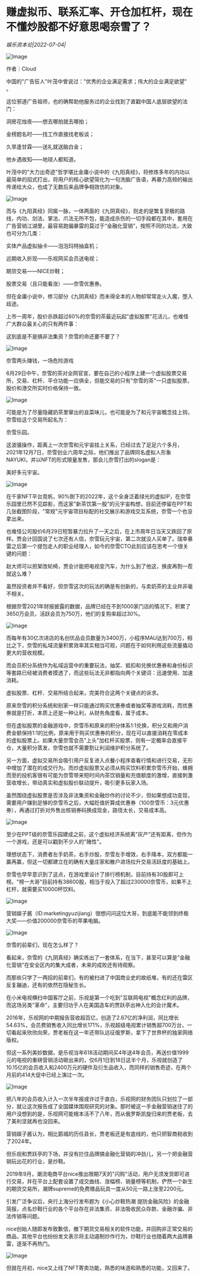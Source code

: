 # 赚虚拟币、联系汇率、开仓加杠杆，现在不懂炒股都不好意思喝奈雪了？

*娱乐资本论|2022-07-04|*

![Image](https://p6.toutiaoimg.com/img/tos-cn-i-qvj2lq49k0/bad74975e2f647e787612095419764df~tplv-tt-shrink:640:0.image)

作者｜Cloud

中国的"广告狂人"叶茂中曾说过："优秀的企业满足需求；伟大的企业满足欲望" 。

这位邪道广告祖师，也的确帮助他服务过的企业找到了直戳中国人底层欲望的法门：

洞房花烛夜——想去哪拍就去哪拍；

金榜题名时——找工作直接找老板谈；

久旱逢甘霖——送礼就送脑白金；

他乡遇故知——地球人都知道。

叶茂中的"大力出奇迹"哲学堪比金庸小说中的《九阳真经》，将修炼多年的内功以最简单的招式打出，将用户的核心欲望简化为一句洗脑广告语，再暴力高频的输出传递给大众，也成了无数后来品牌争相效仿的对象。

![Image](https://p26.toutiaoimg.com/img/tos-cn-i-qvj2lq49k0/fdca92b35a5e4683ad38cbf191b92b3e~tplv-tt-shrink:640:0.image)

而与《九阳真经》同属一脉，一体两面的《九阴真经》，则走的是繁复至极的路线，内功、剑法、掌法、爪法无所不包，能造成杀伤的一切手段都在其中，套用在广告营销江湖里，最容易跑偏暴雷的莫过于“金融化营销”，按照不同的功法，大致也可分为几类：

实体产品虚拟抽卡——泡泡玛特抽盒机；

远期收入折现——乐视网买会员送电视；

期货交易——NICE炒鞋；

股票交易（且只能看涨）——奈雪优惠券。

但在金庸小说中，修习部分《九阴真经》而未得全本的人物却常常走火入魔，堕入歧途。

上市一周年，股价杀跌超过60%的奈雪的茶最近玩起"虚拟股票"花活儿，也难怪广大群众最关心的只有两件事：

这到底是不是搞非法集资？奈雪的命还要不要了？

![Image](https://p26.toutiaoimg.com/img/tos-cn-i-qvj2lq49k0/919d401bc21844ecb6817d18c1f3da20~tplv-tt-shrink:640:0.image)

奈雪两头赚钱，一场危险游戏

6月29日中午，奈雪的茶对全网官宣，要在自己的小程序上建一个虚拟股票交易所，交易、杠杆、平仓功能一应俱全，但能交易的只有"奈雪的茶"一只虚拟股票，股价和港交所实时价格保持一致。

![Image](https://p26.toutiaoimg.com/img/tos-cn-i-qvj2lq49k0/bbf78a8a692449eaacace91b4017b3fd~tplv-tt-shrink:640:0.image)

可能是为了尽量隐藏奶茶里窜出的韭菜味儿，也可能是为了和元宇宙概念挂上钩，奈雪给这个交易所起名为：

奈雪乐园。

这波骚操作，距离上一次奈雪和元宇宙挂上关系，已经过去了足足六个多月，2021年12月7日，奈雪创业六周年之际，他们推出了品牌同名虚拟人形象NAYUKI，并以NFT的形式限量发售，那会儿奈雪打出的slogan是：

美好多元宇宙。

![Image](https://p26.toutiaoimg.com/img/tos-cn-i-qvj2lq49k0/55c73ba4f1b84322a0435f82953882e3~tplv-tt-shrink:640:0.image)

在千家NFT平台竞帆，90%倒下的2022年，这个全身泛着绿光的虚拟IP，在奈雪乐园里已然不见踪影，而这家"新茶饮第一股"的元宇宙构想，目前还停留在PPT和几张截图阶段，"常规"元宇宙项目标配的社交展示和游戏交互系统，奈雪一个也没拿出来。

也难怪公司股价6月29日短暂暴力拉升了一天之后，在上市周年日当天又跌回了原样。贾会计回国说了七次还有人信，奈雪玩元宇宙，第二次就没人买单了。瑞幸暴雷之后第一个提包走人的职业经理人，如今的奈雪CTO此刻应该在思考一个很关键的问题：

赵大师可以担架改轮椅，贾会计能把电视变汽车，为什么到了他这，换皮再割一茬就这么难？

虽然投资者并不看好，但奈雪这次的玩法的确是有创新的，与卖奶茶的主业并非毫不相关。

根据奈雪2021年财报披露的数据，品牌已经在不到1000家门店的情况下，积累了3650万会员，活跃会员为750万，他们的复购率超过30%。

![Image](https://p26.toutiaoimg.com/img/tos-cn-i-qvj2lq49k0/3b9fd42e8b31468eb9e39373725145af~tplv-tt-shrink:640:0.image)

而每年有30亿次进店的名创优品会员数量为3400万，小程序MAU达到700万，相比之下，奈雪的私域流量积累效率其实相当可观，问题在于如何利用这些流量撬动更大的营收规模。

而会员积分系统作为私域运营中的重要玩法，抽奖、抵扣和兑换优惠券和身份标识等套路已经被消费者摸透了，而这些玩法无非都指向两个关键词：迅速使用、加速消耗。

虚拟股票、杠杆、交易所结合起来，完美符合这两个关键点的诉求。

原来奈雪的积分系统和别家一样只能通过购买优惠券或者抽奖等游戏消耗，而优惠券就是打折，本质上还是一种让利，从财务角度看，属于成本。

但在虚拟股票的金融游戏中，奈雪币和原来的积分体系1:1兑换，积分又和用户消费金额保持1:1的比例，原来用于购买优惠券的积分，现在可以直接消耗在零成本的虚拟股票上。如果大量奈雪会员"上头"加杠杆买股票，则有一定概率会直接平仓，大量积分蒸发，奈雪也就不需要割让利润维护积分系统了。

另一方面，虚拟交易所会吸引用户反复进入点餐小程序查看行情和进行交易，无形中增加了潜在的成交行为。而炒虚拟股票又必须从购买饮料积累奈雪币开始，蜂拥而至的投机客很有可能为奈雪带来短时间内茶饮销量和充值额度的激增，直接刺激营收增长，带动真实和虚拟股价联动提升，吸引更多玩家入场。

虽然围绕虚拟股票是否涉及非法集资和金融炒作的讨论不少，但如果想成功变现，需要用户赚到足够的奈雪币之后，大幅贬值折算成优惠券（100奈雪币：3元优惠券），再通过打折对外售出核销券码换成现金，路径太长，交易成本高。

![Image](https://p26.toutiaoimg.com/img/tos-cn-i-qvj2lq49k0/c758dd1963d24a838aface8a0483591b~tplv-tt-shrink:640:0.image)

至少在PPT级的奈雪乐园建成之前，这个虚拟经济系统离"灰产"还有距离，但作为一个游戏，还是可以戳到不少人的"赌性"。

理想状态下，消费者左手奶茶，右手炒股，奈雪左手增效，右手降本，双方都能一赢再赢，但这一切都建立在的确有大量庄家和散户进场拉升交易活跃度的基础上。

奈雪也早早意识到了这点，在游戏里设计了排行榜机制，目前持有30股即可上榜。"榜一大哥"目前持有38600股，相当于投入了超过230000奈雪币，如果不上杠杆，就需要买10000杯饮料。

![Image](https://p26.toutiaoimg.com/img/tos-cn-i-qvj2lq49k0/cb8d48a7ef55480dab4a087c846df8c9~tplv-tt-shrink:640:0.image)

营销娱子酱（ID:marketingyuzijiang）很想问问这位大哥，到底能不能领到终极大奖——价值200000奈雪币的苹果电脑。

![Image](https://p9.toutiaoimg.com/img/tos-cn-i-qvj2lq49k0/ee953bf3d92444ca9ae462c4b0759e2c~tplv-tt-shrink:640:0.image)

奈雪的前辈们，现在怎么样了？

看起来，奈雪的《九阴真经》确实练出了一套体系，在当下，甚至可以算是"金融化营销"在安全区内的集大成者，未来的成败还有待观察。

而那些只学了一两招的前辈们，有的被扫进了中国商业史的故纸堆，有的还在雷区反复蹦迪，还有的依然在隐秘生长。

在小米电视横扫中国客厅之前，乐视是第一个吃到"互联网电视"概念红利的品牌，而这场另类"革命"，主要归功于人在美国造车的贾跃亭出神入化的会计魔术。

2016年，乐视网的中期报告营收超百亿，创造了2.67亿的净利润，同比增长54.63%，会员费销售收入同比增长171%，乐视超级电视累计销售超700万台，一切看起来欣欣向荣，贾老板在这一年还带队远征俄罗斯，拿下了世界杯的独家网络版权。

但这一系列美妙数据，是乐视当年618活动期间买4年送4年会员，再送价值1999元的电视的重磅营销活动砸出来的，仅6月1日到18日这半个月，乐视就创造了10.15亿的会员收入和2400万元的硬件及衍生品收入，而同样的销售奇迹，在两个月前的414大促中已经上演过一次。

![Image](https://p6.toutiaoimg.com/img/tos-cn-i-qvj2lq49k0/d9faf5384521422d899fe5aca93dc8da~tplv-tt-shrink:640:0.image)

把八年的会员收入计入一次半年报或许过于直白，乐视网的财务团队只划拉了一部分，就让这次报告成了全国媒体围观研究的对象。那时被这一手金融营销迷住了的用户没想到的是，乐视网可能根本活不了八年，而从俄罗斯凯旋归来的贾老板，去了美利坚就再也没回来。

营销娱子酱认为，相比鹅城的历任县长，贾老板还是有底线的，他只把智商税收到了2024年。

但乐视和贾跃亭的下场，并没有拦住品牌搞金融化营销的冲劲儿，另一个把金融营销玩出花的行业，是炒鞋。

2019年9月，潮流电商平台nice推出限期7天的"闪购"活动，用户无须发货即可进行交易，并在平台上配套设置了成交曲线、涨幅榜、销量榜等机制，俨然一个新生的期货交易所，潮牌supreme的免费赠品玩具一度从50元一路上涨至2200元。

引发广泛争议后，央行上海分行发布题为《小心炒鞋热潮 提防金融风险》的金融简报，点名炒鞋行业的各个平台存在非法集资、非法吸收民众存款、金融诈骗、非法传销等问题。

nice创始人随即发布致歉信，撤下期货交易相关的软件功能，并回购非正常交易的商品，其他平台也纷纷发文表示将主动遏制炒作行为，炒鞋行业也随着两大品牌暴雷，逐渐不再热门。

![Image](https://p9.toutiaoimg.com/img/tos-cn-i-qvj2lq49k0/4be8a13d7204442a9f6390b26945279f~tplv-tt-shrink:640:0.image)

但就在月初，nice又上线了NFT寄卖功能，熟悉的味道和熟悉的功能，又回来了。

<p style="margin: 20px 0px; padding: 0px; border: 0px; caret

